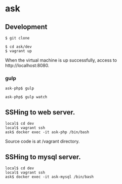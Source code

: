 # ask

## Development

```
$ git clone

$ cd ask/dev
$ vagrant up
```

When the virtual machine is up successfully, access to http://localhost:8080.

### gulp

```
ask-php$ gulp
```

```
ask-php$ gulp watch
```

## SSHing to web server.

```
local$ cd dev
local$ vagrant ssh
ask$ docker exec -it ask-php /bin/bash
```

Source code is at /vagrant directory.


## SSHing to mysql server.

```
local$ cd dev
local$ vagrant ssh
ask$ docker exec -it ask-mysql /bin/bash
```
